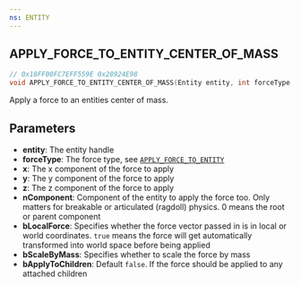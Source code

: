 ```yaml
---
ns: ENTITY
---
```

## APPLY_FORCE_TO_ENTITY_CENTER_OF_MASS

```c
// 0x18FF00FC7EFF559E 0x28924E98
void APPLY_FORCE_TO_ENTITY_CENTER_OF_MASS(Entity entity, int forceType, float x, float y, float z, cs_type(BOOL) int nComponent, BOOL bLocalForce, BOOL bScaleByMass, BOOL bApplyToChildren);
```

Apply a force to an entities center of mass.

## Parameters
* **entity**: The entity handle
* **forceType**: The force type, see [`APPLY_FORCE_TO_ENTITY`](#_0xC5F68BE9613E2D18)
* **x**: The x component of the force to apply
* **y**: The y component of the force to apply
* **z**: The z component of the force to apply
* **nComponent**: Component of the entity to apply the force too. Only matters for breakable or articulated (ragdoll) physics. 0 means the root or parent component
* **bLocalForce**: Specifies whether the force vector passed in is in local or world coordinates. `true` means the force will get automatically transformed into world space before being applied
* **bScaleByMass**: Specifies whether to scale the force by mass
* **bApplyToChildren**: Default `false`. If the force should be applied to any attached children
